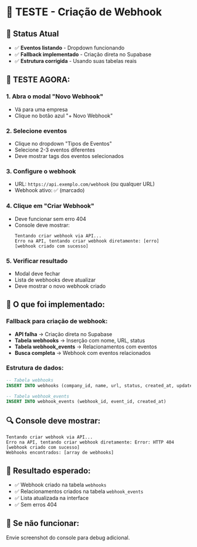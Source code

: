 # 🧪 TESTE - Criação de Webhook

## 🎯 Status Atual
- ✅ **Eventos listando** - Dropdown funcionando
- ✅ **Fallback implementado** - Criação direta no Supabase
- ✅ **Estrutura corrigida** - Usando suas tabelas reais

## 🚀 TESTE AGORA:

### 1. **Abra o modal "Novo Webhook"**
- Vá para uma empresa
- Clique no botão azul "+ Novo Webhook"

### 2. **Selecione eventos**
- Clique no dropdown "Tipos de Eventos"
- Selecione 2-3 eventos diferentes
- Deve mostrar tags dos eventos selecionados

### 3. **Configure o webhook**
- URL: `https://api.exemplo.com/webhook` (ou qualquer URL)
- Webhook ativo: ✅ (marcado)

### 4. **Clique em "Criar Webhook"**
- Deve funcionar sem erro 404
- Console deve mostrar:
  ```
  Tentando criar webhook via API...
  Erro na API, tentando criar webhook diretamente: [erro]
  [webhook criado com sucesso]
  ```

### 5. **Verificar resultado**
- Modal deve fechar
- Lista de webhooks deve atualizar
- Deve mostrar o novo webhook criado

## 📍 O que foi implementado:

### **Fallback para criação de webhook:**
- **API falha** → Criação direta no Supabase
- **Tabela webhooks** → Inserção com nome, URL, status
- **Tabela webhook_events** → Relacionamentos com eventos
- **Busca completa** → Webhook com eventos relacionados

### **Estrutura de dados:**
```sql
-- Tabela webhooks
INSERT INTO webhooks (company_id, name, url, status, created_at, updated_at)

-- Tabela webhook_events  
INSERT INTO webhook_events (webhook_id, event_id, created_at)
```

## 🔍 Console deve mostrar:
```
Tentando criar webhook via API...
Erro na API, tentando criar webhook diretamente: Error: HTTP 404
[webhook criado com sucesso]
Webhooks encontrados: [array de webhooks]
```

## 🎉 Resultado esperado:
- ✅ Webhook criado na tabela `webhooks`
- ✅ Relacionamentos criados na tabela `webhook_events`
- ✅ Lista atualizada na interface
- ✅ Sem erros 404

## 🚨 Se não funcionar:
Envie screenshot do console para debug adicional.
